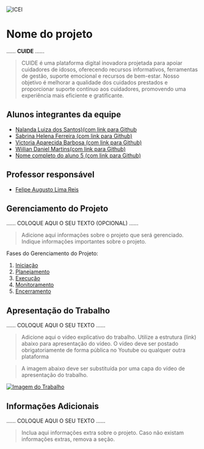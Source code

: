 ![ICEI](images/icei-pucminas.png)

# Nome do projeto

......  **CUIDE** ......

> CUIDE é uma plataforma digital inovadora projetada para apoiar cuidadores de idosos, oferecendo recursos informativos, ferramentas de gestão, suporte emocional e recursos de bem-estar. Nosso objetivo é melhorar a qualidade dos cuidados prestados e proporcionar suporte contínuo aos cuidadores, promovendo uma experiência mais eficiente e gratificante.

## Alunos integrantes da equipe

* [Nalanda Luiza dos Santos)(com link para Github](https://github.com/NalandaLiu)
* [Sabrina Helena Ferreira (com link para Github)](https://github.com/sabrinahelena)
* [Victoria Aparecida Barbosa (com link para Github)](https://github.com/aluno3)
* [Wiilian Daniel Martins(com link para Github)](https://github.com/WillDMartins)
* [Nome completo do aluno 5 (com link para Github)](https://github.com/aluno5)

## Professor responsável

* [Felipe Augusto Lima Reis](https://github.com/falreis)

## Gerenciamento do Projeto

......  COLOQUE AQUI O SEU TEXTO (OPCIONAL) ......

> Adicione aqui informações sobre o projeto que será gerenciado. 
> Indique informações importantes sobre o projeto.

Fases do Gerenciamento do Projeto:
1. [Iniciação](docs/01-iniciacao)
2. [Planejamento](docs/02-planejamento)
3. [Execução](docs/03-execucao)
4. [Monitoramento](docs/04-monitoramento)
5. [Encerramento](docs/05-encerramento)

## Apresentação do Trabalho

......  COLOQUE AQUI O SEU TEXTO ......

> Adicione aqui o vídeo explicativo do trabalho.
> Utilize a estrutura (link) abaixo para apresentação do vídeo.
> O vídeo deve ser postado obrigatoriamente de forma pública no Youtube ou qualquer outra plataforma 

> A imagem abaixo deve ser substituída por uma capa do vídeo de apresentação do trabalho.

[![Imagem do Trabalho](images/pucminas-video-youtube.jpg)](https://www.youtube.com/watch?v=unq_cZ6NOwk)

## Informações Adicionais

......  COLOQUE AQUI O SEU TEXTO ......

> Inclua aqui informações extra sobre o projeto.
> Caso não existam informações extras, remova a seção.
